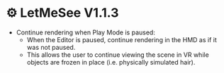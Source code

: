﻿# ⚙️ LetMeSee V1.1.3

- Continue rendering when Play Mode is paused:
    - When the Editor is paused, continue rendering in the HMD as if it was not paused.
    - This allows the user to continue viewing the scene in VR while objects are frozen in place (i.e. physically simulated hair).